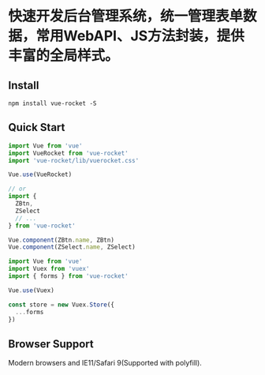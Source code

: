 # 快速开发后台管理系统，统一管理表单数据，常用WebAPI、JS方法封装，提供丰富的全局样式。


## Install
```shell
npm install vue-rocket -S
```


## Quick Start
``` javascript
import Vue from 'vue'
import VueRocket from 'vue-rocket'
import 'vue-rocket/lib/vuerocket.css'

Vue.use(VueRocket)

// or
import {
  ZBtn,
  ZSelect
  // ...
} from 'vue-rocket'

Vue.component(ZBtn.name, ZBtn)
Vue.component(ZSelect.name, ZSelect)
```


``` javascript
import Vue from 'vue'
import Vuex from 'vuex'
import { forms } from 'vue-rocket'

Vue.use(Vuex)

const store = new Vuex.Store({
  ...forms
})
```


## Browser Support
Modern browsers and IE11/Safari 9(Supported with polyfill).
